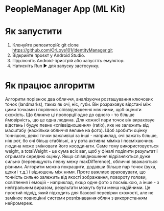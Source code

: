 # PeopleManager App (ML Kit)
# Як запустити
1. Клонуйте репозиторій: git clone https://github.com/OrLove101/IdentityManager.git
2. Відкрийте проєкт у Android Studio.
3. Підключіть Android-пристрій або запустіть емулятор.
4. Натисніть Run ▶ для запуску застосунку.

# Як працює алгоритм
Алгоритм порівнює два обличчя, аналізуючи розташування ключових точок (landmarks), таких як очі, ніс, губи. Він розраховує відстані між цими точками і порівнює співвідношення між ними, щоб оцінити схожість. Що ближче ці пропорції одне до одного - то більше ймовірність, що це одна людина.
Для кожної пари точок він вираховує відстань і будує певне «співвідношення» (ratio), яке не залежить від масштабу (наскільки обличчя велике на фото). Щоб зробити оцінку точнішою, деякі точки важливіші за інші - наприклад, очі важать більше, ніж рот, бо очі більш стабільні, а у рота активна міміка і посміхаючись людина може змінювати його координати. Саме тому використовується weight, а totalWeight - це сума всіх ваг, щоб у фіналі поділити результат і отримати середню оцінку.
Якщо співвідношення відрізняються дуже сильно (перевищують певну межу maxDifference), обличчя вважаються різними.
Алгоритм можна покращити, додавши більше пар точок (вуха, щоки і т.д.) і відношень між ними. Проте важливо враховувати, що точність сильно залежить від якості зображення, повороту голови, освітлення і емоцій - наприклад, якщо одне фото з посмішкою, а інше - з нейтральним виразом, результати можуть бути менш надійними.
Це простий підхід, який підходить для базової перевірки схожості, але не замінює повноцінні системи розпізнавання облич з використанням нейромереж.